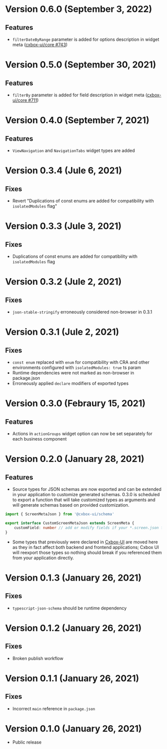 # Version 0.6.0 (September 3, 2022)

## Features

* `filterDateByRange` parameter is added for options description in widget meta ([cxbox-ui/core #743](https://github.com/CX-Box/cxbox-ui/pull/743))

# Version 0.5.0 (September 30, 2021)

## Features

* `filterBy` parameter is added for field description in widget meta ([cxbox-ui/core #711](https://github.com/CX-Box/cxbox-ui/issues/711))

# Version 0.4.0 (September 7, 2021)

## Features

* `ViewNavigation` and `NavigationTabs` widget types are added

# Version 0.3.4 (Jule 6, 2021)

## Fixes

* Revert "Duplications of const enums are added for compatibility  with `isolatedModules` flag"

# Version 0.3.3 (Jule 3, 2021)

## Fixes

* Duplications of const enums are added for compatibility  with `isolatedModules` flag

# Version 0.3.2 (Jule 2, 2021)

## Fixes

* `json-stable-stringify` erroneously considered non-browser in 0.3.1

# Version 0.3.1 (Jule 2, 2021)

## Fixes

* `const enum` replaced with `enum` for compatibility with CRA and other environments configured with `isolatedModules: true` ts param 
* Runtime dependencies were not marked as non-browser in package.json
* Erroneously applied `declare` modifiers of exported types

# Version 0.3.0 (Febraury 15, 2021)

## Features

* Actions in `actionGroups` widget option can now be set separately for each business component

# Version 0.2.0 (January 28, 2021)

## Features

* Source types for JSON schemas are now exported and can be extended in your application to customize generated schemas.
0.3.0 is scheduled to export a function that will take customized types as arguments and will generate schemas based on provided customization.
```ts
import { ScreenMetaJson } from '@cxbox-ui/schema'

export interface CustomScreenMetaJson extends ScreenMeta {
    customField: number // add or modify fields if your *.screen.json file format is different
}
```

* Some types that previously were declared in [Cxbox-UI](https://github.com/CX-Box/cxbox-ui) are moved here as they in fact affect both backend and frontend applications; Cxbox UI will reexport those types so nothing should break if you referenced them from your application directly.

# Version 0.1.3 (January 26, 2021)

## Fixes

* `typescript-json-schema` should be runtime dependency

# Version 0.1.2 (January 26, 2021)

## Fixes

* Broken publish workflow

# Version 0.1.1 (January 26, 2021)

## Fixes

* Incorrect `main` reference in `package.json`

# Version 0.1.0 (January 26, 2021)

* Public release
